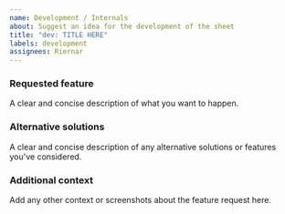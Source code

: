 ```yaml
---
name: Development / Internals
about: Suggest an idea for the development of the sheet
title: "dev: TITLE HERE"
labels: development
assignees: Riernar
---
```


### Requested feature

A clear and concise description of what you want to happen.

### Alternative solutions

A clear and concise description of any alternative solutions or features you've
considered.

### Additional context

Add any other context or screenshots about the feature request here.
